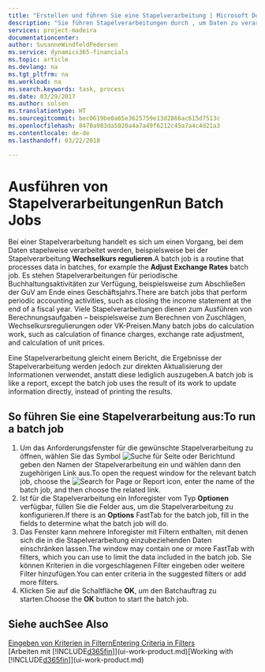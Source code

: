 ```yaml
---
title: "Erstellen und führen Sie eine Stapelverarbeitung | Microsoft Docs"
description: "Sie führen Stapelverarbeitungen durch , um Daten zu verarbeiten und Informationen zu aktualisieren, um periodische Buchhaltungsaktivitäten oder Berechnungen durchzuführen."
services: project-madeira
documentationcenter: 
author: SusanneWindfeldPedersen
ms.service: dynamics365-financials
ms.topic: article
ms.devlang: na
ms.tgt_pltfrm: na
ms.workload: na
ms.search.keywords: task, process
ms.date: 03/29/2017
ms.author: solsen
ms.translationtype: HT
ms.sourcegitcommit: bec0619be0a65e3625759e13d2866ac615d7513c
ms.openlocfilehash: 8478a983da5020a4a7a49f6212c45a7a4c4d21a3
ms.contentlocale: de-de
ms.lasthandoff: 03/22/2018

---
```

# <a name="run-batch-jobs"></a><span data-ttu-id="abfb6-103">Ausführen von Stapelverarbeitungen</span><span class="sxs-lookup"><span data-stu-id="abfb6-103">Run Batch Jobs</span></span>
<span data-ttu-id="abfb6-104">Bei einer Stapelverarbeitung handelt es sich um einen Vorgang, bei dem Daten stapelweise verarbeitet werden, beispielsweise bei der Stapelverarbeitung **Wechselkurs regulieren**.</span><span class="sxs-lookup"><span data-stu-id="abfb6-104">A batch job is a routine that processes data in batches, for example the **Adjust Exchange Rates** batch job.</span></span> <span data-ttu-id="abfb6-105">Es stehen Stapelverarbeitungen für periodische Buchhaltungsaktivitäten zur Verfügung, beispielsweise zum Abschließen der GuV am Ende eines Geschäftsjahrs.</span><span class="sxs-lookup"><span data-stu-id="abfb6-105">There are batch jobs that perform periodic accounting activities, such as closing the income statement at the end of a fiscal year.</span></span> <span data-ttu-id="abfb6-106">Viele Stapelverarbeitungen dienen zum Ausführen von Berechnungsaufgaben – beispielsweise zum Berechnen von Zuschlägen, Wechselkursregulierungen oder VK-Preisen.</span><span class="sxs-lookup"><span data-stu-id="abfb6-106">Many batch jobs do calculation work, such as calculation of finance charges, exchange rate adjustment, and calculation of unit prices.</span></span>

<span data-ttu-id="abfb6-107">Eine Stapelverarbeitung gleicht einem Bericht, die Ergebnisse der Stapelverarbeitung werden jedoch zur direkten Aktualisierung der Informationen verwendet, anstatt diese lediglich auszugeben.</span><span class="sxs-lookup"><span data-stu-id="abfb6-107">A batch job is like a report, except the batch job uses the result of its work to update information directly, instead of printing the results.</span></span>

## <a name="to-run-a-batch-job"></a><span data-ttu-id="abfb6-108">So führen Sie eine Stapelverarbeitung aus:</span><span class="sxs-lookup"><span data-stu-id="abfb6-108">To run a batch job</span></span>
1. <span data-ttu-id="abfb6-109">Um das Anforderungsfenster für die gewünschte Stapelverarbeitung zu öffnen, wählen Sie das Symbol ![Suche für Seite oder Bericht](media/ui-search/search_small.png "Nach Seite oder Bericht suchen ")und geben den Namen der Stapelverarbeitung ein und wählen dann den zugehörigen Link aus.</span><span class="sxs-lookup"><span data-stu-id="abfb6-109">To open the request window for the relevant batch job, choose the ![Search for Page or Report](media/ui-search/search_small.png "Search for Page or Report icon") icon, enter the name of the batch job, and then choose the related link.</span></span>
2. <span data-ttu-id="abfb6-110">Ist für die Stapelverarbeitung ein Inforegister vom Typ **Optionen** verfügbar, füllen Sie die Felder aus, um die Stapelverarbeitung zu konfigurieren.</span><span class="sxs-lookup"><span data-stu-id="abfb6-110">If there is an **Options** FastTab for the batch job, fill in the fields to determine what the batch job will do.</span></span>
3. <span data-ttu-id="abfb6-111">Das Fenster kann mehrere Inforegister mit Filtern enthalten, mit denen sich die in die Stapelverarbeitung einzubeziehenden Daten einschränken lassen.</span><span class="sxs-lookup"><span data-stu-id="abfb6-111">The window may contain one or more FastTab with filters, which you can use to limit the data included in the batch job.</span></span> <span data-ttu-id="abfb6-112">Sie können Kriterien in die vorgeschlagenen Filter eingeben oder weitere Filter hinzufügen.</span><span class="sxs-lookup"><span data-stu-id="abfb6-112">You can enter criteria in the suggested filters or add more filters.</span></span>
4. <span data-ttu-id="abfb6-113">Klicken Sie auf die Schaltfläche **OK**, um den Batchauftrag zu starten.</span><span class="sxs-lookup"><span data-stu-id="abfb6-113">Choose the **OK** button to start the batch job.</span></span>

## <a name="see-also"></a><span data-ttu-id="abfb6-114">Siehe auch</span><span class="sxs-lookup"><span data-stu-id="abfb6-114">See Also</span></span>
[<span data-ttu-id="abfb6-115">Eingeben von Kriterien in Filtern</span><span class="sxs-lookup"><span data-stu-id="abfb6-115">Entering Criteria in Filters</span></span>](ui-enter-criteria-filters.md)  
<span data-ttu-id="abfb6-116">[Arbeiten mit [!INCLUDE[d365fin](includes/d365fin_md.md)]](ui-work-product.md)</span><span class="sxs-lookup"><span data-stu-id="abfb6-116">[Working with [!INCLUDE[d365fin](includes/d365fin_md.md)]](ui-work-product.md)</span></span>

